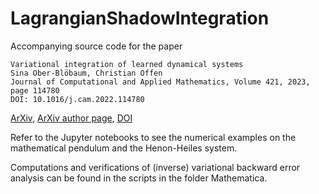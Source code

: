 # LagrangianShadowIntegration
Accompanying source code for the paper

	Variational integration of learned dynamical systems
	Sina Ober-Blöbaum, Christian Offen
	Journal of Computational and Applied Mathematics, Volume 421, 2023, page 114780
	DOI: 10.1016/j.cam.2022.114780

[ArXiv](https://arxiv.org/abs/2112.12619),
<a href="https://arxiv.org/a/offen_c_1.html">ArXiv author page</a>,
<a href="https://dx.doi.org/10.1016/j.cam.2022.114780">DOI</a>

Refer to the Jupyter notebooks to see the numerical examples on the mathematical pendulum and the Henon-Heiles system. 

Computations and verifications of (inverse) variational backward error analysis can be found in the scripts in the folder Mathematica.
